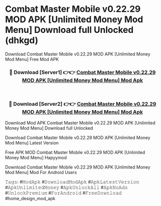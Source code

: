 # Combat Master Mobile v0.22.29 MOD APK [Unlimited Money Mod Menu] Download full Unlocked (dhkgd)
Download Combat Master Mobile v0.22.29 MOD APK [Unlimited Money Mod Menu] Free Mod APK

<div align="center">
<h3>🔴 Download [Server1] 👉👉 <a href="https://apkcomod.com?title=Combat_Master_Mobile_v0.22.29_MOD_APK_[Unlimited_Money_Mod_Menu]">Combat Master Mobile v0.22.29 MOD APK [Unlimited Money Mod Menu] Mod Apk</a></h3><br>

<h3>🔴 Download [Server2] 👉👉 <a href="https://apkcomod.com?title=Combat_Master_Mobile_v0.22.29_MOD_APK_[Unlimited_Money_Mod_Menu]">Combat Master Mobile v0.22.29 MOD APK [Unlimited Money Mod Menu] Mod Apk</a></h3>
</div>


Download Mod APK Combat Master Mobile v0.22.29 MOD APK [Unlimited Money Mod Menu] Download full Unlocked

Download Combat Master Mobile v0.22.29 MOD APK [Unlimited Money Mod Menu] Latest Version

Free APK MOD Combat Master Mobile v0.22.29 MOD APK [Unlimited Money Mod Menu] Hapyymod

Download Combat Master Mobile v0.22.29 MOD APK [Unlimited Money Mod Menu] Mod For Android Users

𝚃𝚊𝚐𝚜: #𝙼𝚘𝚍𝙰𝚙𝚔 #𝙳𝚘𝚠𝚗𝚕𝚘𝚊𝚍𝙼𝚘𝚍𝙰𝚙𝚔 #𝙰𝚙𝚔𝙻𝚊𝚝𝚎𝚜𝚝𝚅𝚎𝚛𝚜𝚒𝚘𝚗 #𝙰𝚙𝚔𝚄𝚗𝚕𝚒𝚖𝚒𝚝𝚎𝚍𝙼𝚘𝚗𝚎𝚢 #𝙰𝚙𝚔𝚄𝚗𝚕𝚘𝚌𝚔𝙰𝚕𝚕 #𝙰𝚙𝚔𝙽𝚘𝙰𝚍𝚜 #𝚄𝚗𝚕𝚘𝚌𝚔𝙿𝚛𝚎𝚖𝚒𝚞𝚖 #𝙵𝚘𝚛𝙰𝚗𝚍𝚛𝚘𝚒𝚍 #𝙵𝚛𝚎𝚎𝙳𝚘𝚠𝚗𝚕𝚘𝚊𝚍 #home_design_mod_apk